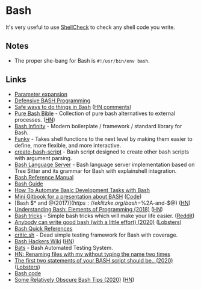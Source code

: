# Bash

It's very useful to use [ShellCheck](https://www.shellcheck.net) to check any shell code you write.

## Notes

- The proper she-bang for Bash is `#!/usr/bin/env bash`.

## Links

- [Parameter expansion](http://wiki.bash-hackers.org/syntax/pe)
- [Defensive BASH Programming](http://www.kfirlavi.com/blog/2012/11/14/defensive-bash-programming/)
- [Safe ways to do things in Bash](https://github.com/anordal/shellharden/blob/master/how_to_do_things_safely_in_bash.md#readme) ([HN comments](https://news.ycombinator.com/item?id=17057596))
- [Pure Bash Bible](https://github.com/dylanaraps/pure-bash-bible#readme) - Collection of pure bash alternatives to external processes. ([HN](https://news.ycombinator.com/item?id=21013150))
- [Bash Infinity](https://github.com/niieani/bash-oo-framework) - Modern boilerplate / framework / standard library for Bash.
- [Funky](https://github.com/bbugyi200/funky) - Takes shell functions to the next level by making them easier to define, more flexible, and more interactive.
- [create-bash-script](https://github.com/nikita-skobov/create-bash-script) - Bash script designed to create other bash scripts with argument parsing.
- [Bash Language Server](https://github.com/mads-hartmann/bash-language-server) - Bash language server implementation based on Tree Sitter and its grammar for Bash with explainshell integration.
- [Bash Reference Manual](https://tiswww.case.edu/php/chet/bash/bashref.html)
- [Bash Guide](https://mywiki.wooledge.org/BashGuide)
- [How To Automate Basic Development Tasks with Bash](https://jmulholland.com/how-to-automate-basic-development-tasks-with-bash)
- [Mini Gitbook for a presentation about BASH](https://erkanerol.github.io/bash-lingua-non-grata/#/) ([Code](https://github.com/erkanerol/bash-lingua-non-grata))
- [Bash $* and $@ (2017)](https://eklitzke.org/bash-$%2A-and-$@) ([HN](https://news.ycombinator.com/item?id=22027809))
- [Understanding Bash: Elements of Programming (2018)](https://www.linuxjournal.com/content/understanding-bash-elements-programming) ([HN](https://news.ycombinator.com/item?id=22052890))
- [Bash tricks](https://github.com/SimonBaeumer/bash-tricks#readme) - Simple bash tricks which will make your life easier. ([Reddit](https://www.reddit.com/r/bash/comments/eokp46/some_simple_bash_tipps/))
- [Anybody can write good bash (with a little effort) (2020)](https://blog.yossarian.net/2020/01/23/Anybody-can-write-good-bash-with-a-little-effort) ([Lobsters](https://lobste.rs/s/y0nx8o/anybody_can_write_good_bash_with_little))
- [Bash Quick References](https://shellmagic.xyz/)
- [critic.sh](https://github.com/Checksum/critic.sh) - Dead simple testing framework for Bash with coverage.
- [Bash Hackers Wiki](https://wiki.bash-hackers.org/) ([HN](https://news.ycombinator.com/item?id=22382686))
- [Bats](https://github.com/bats-core/bats-core) - Bash Automated Testing System.
- [HN: Renaming files with mv without typing the name two times](https://news.ycombinator.com/item?id=22859935)
- [The first two statements of your BASH script should be.. (2020)](https://ashishb.net/all/the-first-two-statements-of-your-bash-script-should-be/) ([Lobsters](https://lobste.rs/s/ajoaje/first_two_statements_your_bash_script))
- [Bash code](https://github.com/bminor/bash)
- [Some Relatively Obscure Bash Tips (2020)](https://zwischenzugs.com/2020/05/09/some-relatively-obscure-bash-tips/) ([HN](https://news.ycombinator.com/item?id=23126305))
